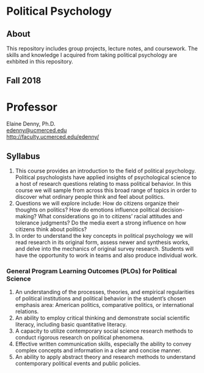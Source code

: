 # Political Psychology 
## About 
This repository includes group projects, lecture notes, and coursework. The skills and knowledge I acquired from taking political psychology are exhbited in this repository.  
## Fall 2018 
# Professor 
Elaine Denny, Ph.D. <br> 
edenny@ucmerced.edu <br> 
http://faculty.ucmerced.edu/edenny/ <br> 
## Syllabus 
1. This course provides an introduction to the field of political psychology.  Political psychologists have applied insights of psychological science to a host of research questions relating to mass political behavior.  In this course we will sample from across this broad range of topics in order to discover what ordinary people think and feel about politics. 
2. Questions we will explore include: How do citizens organize their thoughts on politics?  How do emotions influence political decision-making?  What considerations go in to citizens’ racial attitudes and tolerance judgments?  Do the media exert a strong influence on how citizens think about politics? 
3. In order to understand the key concepts in political psychology we will read research in its original form, assess newer and synthesis works, and delve into the mechanics of original survey research.  Students will have the opportunity to work in teams and also produce individual work.
### General Program Learning Outcomes (PLOs) for Political Science
1.  An understanding of the processes, theories, and empirical regularities of political institutions and political behavior in the student’s chosen emphasis area:  American politics, comparative politics, or international relations.
2.  An ability to employ critical thinking and demonstrate social scientific literacy, including basic quantitative literacy.
3.  A capacity to utilize contemporary social science research methods to conduct rigorous research on political phenomena.
4.  Effective written communication skills, especially the ability to convey complex concepts and information in a clear and concise manner.
5.  An ability to apply abstract theory and research methods to understand contemporary political events and public policies.

